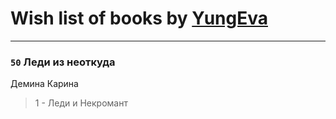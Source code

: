 # Wish list of books by [YungEva](http://vk.com/id153932733)
---

### `50` Леди из неоткуда
Демина Карина
> 1 - Леди и Некромант

